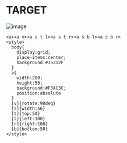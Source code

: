 # TARGET

![image](https://github.com/user-attachments/assets/772cfe2e-bb10-4b6b-a8fb-3d3250b5780c)

```
<a><a v><a s t l><a s t r><a s b l><a s b r>
<style>
  body{
    display:grid;
    place-items:center;
    background:#35312F
  }
  a{
    width:200;
    height:56;
    background:#F3AC3C;
    position:absolute
  }
  [v]{rotate:90deg}
  [s]{width:56}
  [t]{top:50}
  [l]{left:100}
  [r]{right:100}
  [b]{bottom:50}
</style>
```
